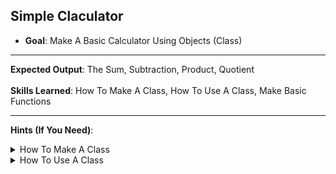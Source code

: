 ## Simple Claculator

* **Goal**: Make A Basic Calculator Using Objects (Class)

___ 

**Expected Output**: The Sum, Subtraction, Product, Quotient
<br>
<br>
**Skills Learned**: How To Make A Class, How To Use A Class, Make Basic Functions

___

**Hints (If You Need)**:
<br>

<details>
  <summary>How To Make A Class</summary>
  
  <br>
  This Is A Basic Class<br>
  
  
  ```python
  # Make A Class
  class MyClass:
  
    # Make A Function
    def say_hello(self, name):
      print(f"Hello {name}")
  ```
  
</details>

<details>
  <summary>How To Use A Class</summary>
  
  <br>
  This Is How You Use A Object In Python<br>
  
  
  ```python
  
  class MyClass:
  
    def say_hello(self, name):
      print(f"Hello {name}")
  
  # Initilize Object
  function = MyClass()
  
  # Use Object
  function.say_hello("GitHub")
  ```
  
</details>




